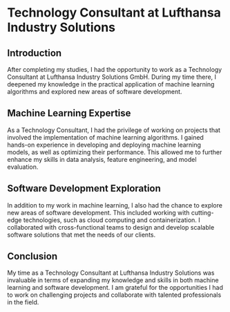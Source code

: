 # Technology Consultant at Lufthansa Industry Solutions

## Introduction

After completing my studies, I had the opportunity to work as a Technology Consultant at Lufthansa Industry Solutions GmbH. During my time there, I deepened my knowledge in the practical application of machine learning algorithms and explored new areas of software development.

## Machine Learning Expertise

As a Technology Consultant, I had the privilege of working on projects that involved the implementation of machine learning algorithms. I gained hands-on experience in developing and deploying machine learning models, as well as optimizing their performance. This allowed me to further enhance my skills in data analysis, feature engineering, and model evaluation.

## Software Development Exploration

In addition to my work in machine learning, I also had the chance to explore new areas of software development. This included working with cutting-edge technologies, such as cloud computing and containerization. I collaborated with cross-functional teams to design and develop scalable software solutions that met the needs of our clients.

## Conclusion

My time as a Technology Consultant at Lufthansa Industry Solutions was invaluable in terms of expanding my knowledge and skills in both machine learning and software development. I am grateful for the opportunities I had to work on challenging projects and collaborate with talented professionals in the field.
